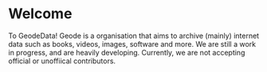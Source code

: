# Welcome
To GeodeData! Geode is a organisation that aims to archive (mainly) internet data such as books, videos, images, software and more. We are still a work in progress, and are heavily developing. Currently, we are not accepting official or unoffiical contributors.
